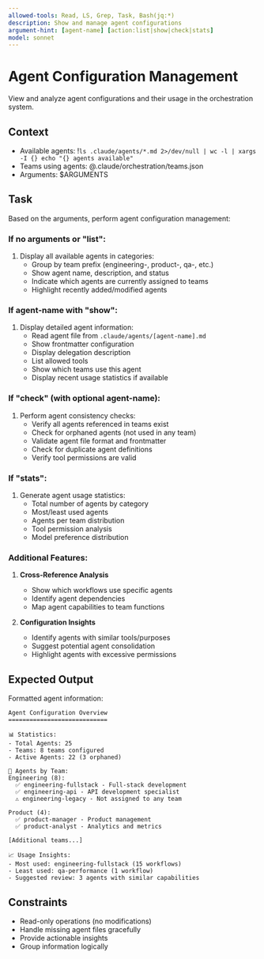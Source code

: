 ```yaml
---
allowed-tools: Read, LS, Grep, Task, Bash(jq:*)
description: Show and manage agent configurations
argument-hint: [agent-name] [action:list|show|check|stats]
model: sonnet
---
```


# Agent Configuration Management

View and analyze agent configurations and their usage in the orchestration system.

## Context
- Available agents: !`ls .claude/agents/*.md 2>/dev/null | wc -l | xargs -I {} echo "{} agents available"`
- Teams using agents: @.claude/orchestration/teams.json
- Arguments: $ARGUMENTS

## Task

Based on the arguments, perform agent configuration management:

### If no arguments or "list":
1. Display all available agents in categories:
   - Group by team prefix (engineering-, product-, qa-, etc.)
   - Show agent name, description, and status
   - Indicate which agents are currently assigned to teams
   - Highlight recently added/modified agents

### If agent-name with "show":
1. Display detailed agent information:
   - Read agent file from `.claude/agents/[agent-name].md`
   - Show frontmatter configuration
   - Display delegation description
   - List allowed tools
   - Show which teams use this agent
   - Display recent usage statistics if available

### If "check" (with optional agent-name):
1. Perform agent consistency checks:
   - Verify all agents referenced in teams exist
   - Check for orphaned agents (not used in any team)
   - Validate agent file format and frontmatter
   - Check for duplicate agent definitions
   - Verify tool permissions are valid

### If "stats":
1. Generate agent usage statistics:
   - Total number of agents by category
   - Most/least used agents
   - Agents per team distribution
   - Tool permission analysis
   - Model preference distribution

### Additional Features:
1. **Cross-Reference Analysis**
   - Show which workflows use specific agents
   - Identify agent dependencies
   - Map agent capabilities to team functions

2. **Configuration Insights**
   - Identify agents with similar tools/purposes
   - Suggest potential agent consolidation
   - Highlight agents with excessive permissions

## Expected Output

Formatted agent information:
```
Agent Configuration Overview
============================

📊 Statistics:
- Total Agents: 25
- Teams: 8 teams configured
- Active Agents: 22 (3 orphaned)

🤖 Agents by Team:
Engineering (8):
  ✅ engineering-fullstack - Full-stack development
  ✅ engineering-api - API development specialist
  ⚠️ engineering-legacy - Not assigned to any team

Product (4):
  ✅ product-manager - Product management
  ✅ product-analyst - Analytics and metrics

[Additional teams...]

📈 Usage Insights:
- Most used: engineering-fullstack (15 workflows)
- Least used: qa-performance (1 workflow)
- Suggested review: 3 agents with similar capabilities
```

## Constraints
- Read-only operations (no modifications)
- Handle missing agent files gracefully
- Provide actionable insights
- Group information logically